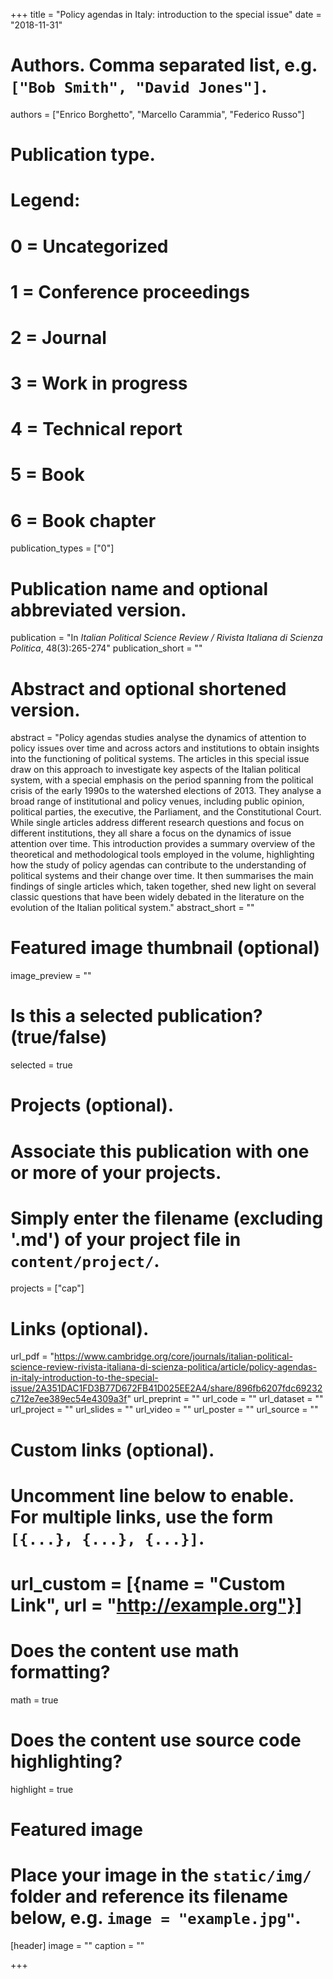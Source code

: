 +++
title = "Policy agendas in Italy: introduction to the special issue"
date = "2018-11-31"

# Authors. Comma separated list, e.g. `["Bob Smith", "David Jones"]`.
authors = ["Enrico Borghetto", "Marcello Carammia", "Federico Russo"]

# Publication type.
# Legend:
# 0 = Uncategorized
# 1 = Conference proceedings
# 2 = Journal
# 3 = Work in progress
# 4 = Technical report
# 5 = Book
# 6 = Book chapter
publication_types = ["0"]

# Publication name and optional abbreviated version.
publication = "In *Italian Political Science Review / Rivista Italiana di Scienza Politica*, 48(3):265-274"
publication_short = ""

# Abstract and optional shortened version.
abstract = "Policy agendas studies analyse the dynamics of attention to policy issues over time and across actors and institutions to obtain insights into the functioning of political systems. The articles in this special issue draw on this approach to investigate key aspects of the Italian political system, with a special emphasis on the period spanning from the political crisis of the early 1990s to the watershed elections of 2013. They analyse a broad range of institutional and policy venues, including public opinion, political parties, the executive, the Parliament, and the Constitutional Court. While single articles address different research questions and focus on different institutions, they all share a focus on the dynamics of issue attention over time. This introduction provides a summary overview of the theoretical and methodological tools employed in the volume, highlighting how the study of policy agendas can contribute to the understanding of political systems and their change over time. It then summarises the main findings of single articles which, taken together, shed new light on several classic questions that have been widely debated in the literature on the evolution of the Italian political system."
abstract_short = ""

# Featured image thumbnail (optional)
image_preview = ""

# Is this a selected publication? (true/false)
selected = true

# Projects (optional).
#   Associate this publication with one or more of your projects.
#   Simply enter the filename (excluding '.md') of your project file in `content/project/`.
projects = ["cap"]

# Links (optional).
url_pdf = "https://www.cambridge.org/core/journals/italian-political-science-review-rivista-italiana-di-scienza-politica/article/policy-agendas-in-italy-introduction-to-the-special-issue/2A351DAC1FD3B77D672FB41D025EE2A4/share/896fb6207fdc69232c712e7ee389ec54e4309a3f"
url_preprint = ""
url_code = ""
url_dataset = ""
url_project = ""
url_slides = ""
url_video = ""
url_poster = ""
url_source = ""

# Custom links (optional).
#   Uncomment line below to enable. For multiple links, use the form `[{...}, {...}, {...}]`.
# url_custom = [{name = "Custom Link", url = "http://example.org"}]

# Does the content use math formatting?
math = true

# Does the content use source code highlighting?
highlight = true

# Featured image
# Place your image in the `static/img/` folder and reference its filename below, e.g. `image = "example.jpg"`.
[header]
image = ""
caption = ""

+++